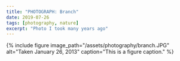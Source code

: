 ```yaml
---
title: "PHOTOGRAPH: Branch"
date: 2019-07-26
tags: [photography, nature]
excerpt: "Photo I took many years ago"
---
```



{% include figure image_path="/assets/photography/branch.JPG" alt="Taken January 26, 2013" caption="This is a figure caption." %}